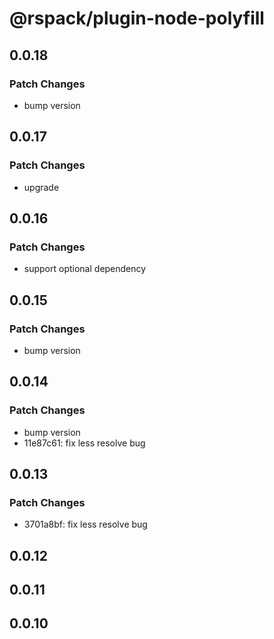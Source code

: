 # @rspack/plugin-node-polyfill

## 0.0.18

### Patch Changes

- bump version

## 0.0.17

### Patch Changes

- upgrade

## 0.0.16

### Patch Changes

- support optional dependency

## 0.0.15

### Patch Changes

- bump version

## 0.0.14

### Patch Changes

- bump version
- 11e87c61: fix less resolve bug

## 0.0.13

### Patch Changes

- 3701a8bf: fix less resolve bug

## 0.0.12

## 0.0.11

## 0.0.10
